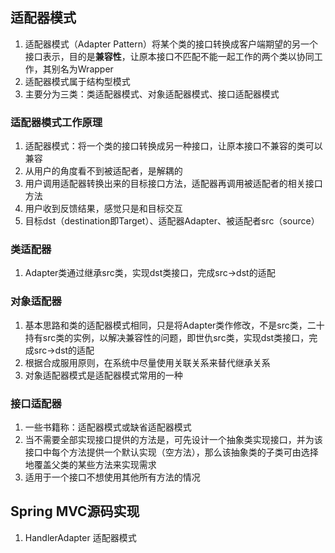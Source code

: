 ## 适配器模式

1. 适配器模式（Adapter Pattern）将某个类的接口转换成客户端期望的另一个接口表示，目的是**兼容性**，让原本接口不匹配不能一起工作的两个类以协同工作，其别名为Wrapper
2. 适配器模式属于结构型模式
3. 主要分为三类：类适配器模式、对象适配器模式、接口适配器模式

### 适配器模式工作原理

1. 适配器模式：将一个类的接口转换成另一种接口，让原本接口不兼容的类可以兼容
2. 从用户的角度看不到被适配者，是解耦的
3. 用户调用适配器转换出来的目标接口方法，适配器再调用被适配者的相关接口方法
4. 用户收到反馈结果，感觉只是和目标交互
5. 目标dst（destination即Target）、适配器Adapter、被适配者src（source）

### 类适配器

1. Adapter类通过继承src类，实现dst类接口，完成src->dst的适配

### 对象适配器

1. 基本思路和类的适配器模式相同，只是将Adapter类作修改，不是src类，二十持有src类的实例，以解决兼容性的问题，即世仇src类，实现dst类接口，完成src->dst的适配
2. 根据合成服用原则，在系统中尽量使用关联关系来替代继承关系
3. 对象适配器模式是适配器模式常用的一种

### 接口适配器

1. 一些书籍称：适配器模式或缺省适配器模式
2. 当不需要全部实现接口提供的方法是，可先设计一个抽象类实现接口，并为该接口中每个方法提供一个默认实现（空方法），那么该抽象类的子类可由选择地覆盖父类的某些方法来实现需求
3. 适用于一个接口不想使用其他所有方法的情况

## Spring MVC源码实现

1. HandlerAdapter 适配器模式
